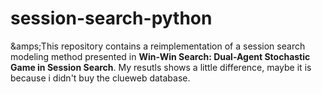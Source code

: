 # session-search-python
&amps;This repository contains a reimplementation of a session search modeling method presented in **Win-Win Search: Dual-Agent Stochastic Game in Session Search**. My resutls shows a little difference, maybe it is because i didn't buy the clueweb database.
